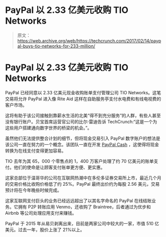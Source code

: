 # PayPal 以 2.33 亿美元收购 TIO Networks

> 原文：<https://web.archive.org/web/https://techcrunch.com/2017/02/14/paypal-buys-tio-networks-for-233-million/>

# PayPal 以 2.33 亿美元收购 TIO Networks

PayPal 已经同意以 2.33 亿美元现金收购账单支付管理公司 TIO Networks。这笔交易将允许 PayPal 进入像 Rite Aid 这样在自助服务亭支付水电费和有线电视费的客户市场。

这将有助于该公司接触到靠薪水生活的北美“得不到充分服务”的人群，有些人甚至没有银行账户。贝宝首席运营官公司的比尔·雷迪告诉 TechCrunch:“这是一个为这些用户搭建通向数字世界的桥梁的机会。”。

虽然他们无法提供整合计划的细节，但将现金交易引入 PayPal 数字账户的想法是该公司一直在努力的一个概念。该团队一直在开发 [PayPal Cash](https://web.archive.org/web/20230404181816/https://www.paypal-cash.com/) ，这使得将现金转换为在线支付变得更加容易。

TIO 去年为其 65，000 个零售点的 1，400 万客户处理了约 70 亿美元的账单支付。他们的使命是让顾客支付账单更方便、更实惠。

这家总部位于温哥华的公司在互联网热潮中在多伦多证券交易所上市，最近几个月的交易价格比收购价格低了约 25%。PayPal 最终出价约为每股 2.56 美元，交易预计将在今年晚些时候完成。

这家互联网支付巨头的业务已经远远超出了以其名字命名的 PayPal 在线结账业务。它拥有 P2P 转账应用 Venmo，还收购了 Braintree，后者通过为优步和 Airbnb 等公司处理应用支付来赚钱。

PayPal 于 2015 年从易贝剥离出来，目前是两家公司中较大的一家，市值 510 亿美元。过去一年，股价上涨了 21%以上。